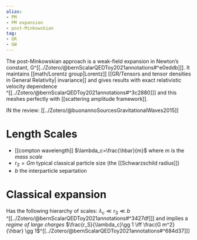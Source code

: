 ```yaml
---
alias:
- PM
- PM expansion
- post-Minkowskian
tag:
- GR
- GW
---
```


The post-Minkowskian approach is a weak-field expansion in Newton’s constant, G^[[../Zotero/@bernScalarQEDToy2021annotations#^e0eddb]]]. It maintains [[math/Lorentz group|Lorentz]] [[GR/Tensors and tensor densities in General Relativity| invariance]] and gives results with exact relativistic velocity dependence ^[[../Zotero/@bernScalarQEDToy2021annotations#^3c2880]]] and this meshes perfectly with [[scattering amplitude framework]].

IN the review:
[[../Zotero/@buonannoSourcesGravitationalWaves2015]]

# Length Scales

- [[compton wavelength]] $\lambda_c=\frac{\hbar}{m}$ where $m$ is the *mass scale*
- $r_S=Gm$ typical classical particle size (the [[Schwarzschild radius]])
- $b$ the interparticle separtation

# Classical expansion

Has the following hierarchy of scales: $\lambda_c \ll r_S \ll b$ ^[[../Zotero/@bernScalarQEDToy2021annotations#^3427df]]] and implies a *regime of large charges* $\frac{r_S}{\lambda_c}\gg 1 \iff \frac{G m^2}{\hbar} \gg 1$^[[../Zotero/@bernScalarQEDToy2021annotations#^684d37]]]


